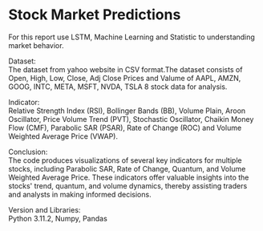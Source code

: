 # Stock Market Predictions
For this report use LSTM, Machine Learning and Statistic to understanding market behavior.<br>

Dataset:<br>
The dataset from yahoo website in CSV format.The dataset consists of Open, High, Low, Close, Adj Close Prices and Valume of AAPL, AMZN, GOOG, INTC, META, MSFT, NVDA, TSLA 8 stock data for analysis.<br>

Indicator:<br>
Relative Strength Index (RSI), Bollinger Bands (BB), Volume Plain, Aroon Oscillator, Price Volume Trend (PVT), Stochastic Oscillator, Chaikin Money Flow (CMF), Parabolic SAR (PSAR), Rate of Change (ROC) and Volume Weighted Average Price (VWAP).<br>

Conclusion:<br>
The code produces visualizations of several key indicators for multiple stocks, including Parabolic SAR, Rate of Change, Quantum, and Volume Weighted Average Price. These indicators offer valuable insights into the stocks' trend, quantum, and volume dynamics, thereby assisting traders and analysts in making informed decisions.<br>

Version and Libraries:<br>
Python 3.11.2, Numpy, Pandas<br>

